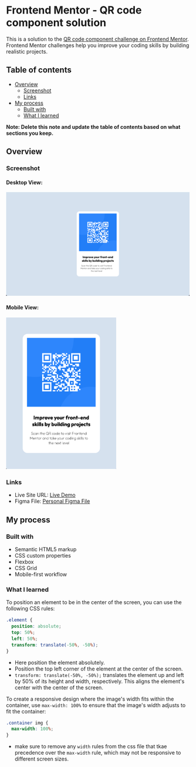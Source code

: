 # Frontend Mentor - QR code component solution

This is a solution to the [QR code component challenge on Frontend Mentor](https://www.frontendmentor.io/challenges/qr-code-component-iux_sIO_H). Frontend Mentor challenges help you improve your coding skills by building realistic projects.

## Table of contents

- [Overview](#overview)
  - [Screenshot](#screenshot)
  - [Links](#links)
- [My process](#my-process)
  - [Built with](#built-with)
  - [What I learned](#what-i-learned)

**Note: Delete this note and update the table of contents based on what sections you keep.**

## Overview

### Screenshot

#### Desktop View:

<img src='2023-03-05-21-00-18.png' width='500'>

#### Mobile View:

<img src='2023-03-05-20-59-40.png' width='300'>

### Links

- Live Site URL: [Live Demo](https://jerryren527.github.io/qr-code-component/)
- Figma File: [Personal Figma File](https://www.figma.com/file/WgcYUgKCizbC6C0d2ZgVV9/qr-code-component?node-id=0%3A1&t=PMYKcSw5N58Evi3D-1)

## My process

### Built with

- Semantic HTML5 markup
- CSS custom properties
- Flexbox
- CSS Grid
- Mobile-first workflow

### What I learned

To position an element to be in the center of the screen, you can use the following CSS rules:

```css
.element {
  position: absolute;
  top: 50%;
  left: 50%;
  transform: translate(-50%, -50%);
}
```

- Here position the element absolutely.
- Position the top left corner of the element at the center of the screen.
- `transform: translate(-50%, -50%);` translates the element up and left by 50% of its height and width, respectively. This aligns the element's center with the center of the screen.


To create a responsive design where the image's width fits within the container, use `max-width: 100%` to ensure that the image's width adjusts to fit the container:

```css
.container img {
  max-width: 100%;
}
```

- make sure to remove any `width` rules from the css file that tkae precedence over the `max-width` rule, which may not be responsive to different screen sizes.
